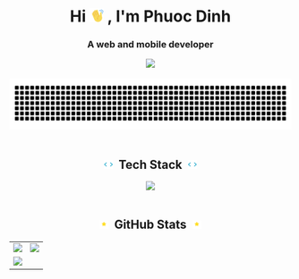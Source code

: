 <h1 align="center">
  Hi
  <picture><img width="25px" src="images/waving.gif"></picture>
  , I'm Phuoc Dinh
</h1>
<h3 align="center">A web and mobile developer</h3>
<div align="center">
  <picture>
    <source media="(prefers-color-scheme: dark)" srcset="https://visitcount.itsvg.in/api?id=PhuocDinh462&label=Profile%20Views&color=0&pretty=false">
    <img src="https://visitcount.itsvg.in/api?id=PhuocDinh462&label=Profile%20Views&color=12&pretty=false">
  </picture>
</div>

<br/>

<div align="center">
  <picture>
    <source media="(prefers-color-scheme: dark)" srcset="images/text_animation_dark.svg">
    <img src="images/text_animation_light.svg">
  </picture>
</div>

<br/>
<h2 align="center">
  <picture><img width="16px" src="images/tag.gif"></picture>
  &nbsp;Tech Stack&nbsp;
  <picture><img width="16px" src="images/tag.gif"></picture>
</h2>
<div align="center">
  <picture>
    <source media="(prefers-color-scheme: dark)" srcset="https://skillicons.dev/icons?i=html%2ccss%2csass%2cjs%2cts%2creact%2credux%2cbootstrap%2ctailwind%2cmaterialui%2cbabel%2cvite%2cdart%2cflutter%2cnodejs%2cexpress%2cnestjs%2cdocker%2cmongodb%2cmysql%2cgit%2cgithub%2cfigma%2cpostman%2ccpp%2ccs%2cjava%2cpython%2cunity%2cvscode&theme=dark">
    <img src="https://skillicons.dev/icons?i=html,css,sass,js,ts,react,redux,bootstrap,tailwind,materialui,babel,vite,dart,flutter,nodejs,express,nestjs,docker,mongodb,mysql,git,github,figma,postman,cpp,cs,java,python,unity,vscode&theme=light">
</picture>
</div>

<br/>
<h2 align="center">
  <picture><img width="16px" src="images/sparkles.gif"></picture>
  &nbsp;GitHub Stats&nbsp;
  <picture><img width="16px" src="images/sparkles.gif"></picture>
</h2>
<table>
  <tr>
    <td valign="middle">
      <picture>
        <source media="(prefers-color-scheme: dark)" srcset="https://github-readme-stats.vercel.app/api?username=PhuocDinh462&show_icons=true&custom_title=GitHub&nbsp;Stats&bg_color=00000000&hide_border=true&theme=radical">
        <img src="https://github-readme-stats.vercel.app/api?username=PhuocDinh462&show_icons=true&custom_title=GitHub&nbsp;Stats&bg_color=00000000&hide_border=true&theme=default">
      </picture>
    </td>
    <td valign="middle">
      <picture>
        <source media="(prefers-color-scheme: dark)" srcset="https://github-readme-streak-stats-five-jet.vercel.app?user=phuocdinh462&background=00000000&hide_border=true&theme=radical">
        <img src="https://github-readme-streak-stats-five-jet.vercel.app?user=phuocdinh462&background=00000000&hide_border=true&theme=default&ring=5194F0&fire=5194F0&currStreakLabel=2F80ED&currStreakNum=434D58&sideNums=434D58">
      </picture>
    </td>
  </tr>
  
  <tr/>
  
  <tr>
    <td colspan="2">
      <picture>
        <source media="(prefers-color-scheme: dark)" srcset="https://github-readme-activity-graph.vercel.app/graph?username=PhuocDinh462&custom_title=Contribution&nbsp;Graph&hide_border=true&bg_color=00000000&theme=redical">
        <img src="https://github-readme-activity-graph.vercel.app/graph?username=PhuocDinh462&custom_title=Contributions&nbsp;Graph&hide_border=true&bg_color=00000000&theme=minimal">
      </picture>
    </td>
  </tr>
</table>
